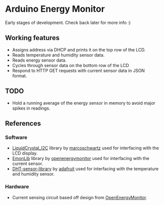 # Arduino Energy Monitor
Early stages of development. Check back later for more info :)

## Working features
- Assigns address via DHCP and prints it on the top row of the LCD.
- Reads temperature and humidity sensor data.
- Reads energy sensor data.
- Cycles through sensor data on the bottom row of the LCD
- Respond to HTTP GET requests with current sensor data in JSON format.

## TODO
- Hold a running average of the energy sensor in memory to avoid major spikes in readings.

## References
### Software
- [LiquidCrystal_I2C](https://github.com/marcoschwartz/LiquidCrystal_I2C) library by [marcoschwartz](https://github.com/marcoschwartz) used for interfacing with the LCD display.
- [EmonLib](https://github.com/openenergymonitor/EmonLib) library by [openenergymonitor](https://github.com/openenergymonitor) used for interfacing with the current sensor.
- [DHT-sensor-library](https://github.com/adafruit/DHT-sensor-library) by [adafruit](https://github.com/adafruit) used for interfacing with the temperature and humidity sensor.

### Hardware
- Current sensing circuit based off design from [OpenEnergyMonitor](http://openenergymonitor.org/emon/buildingblocks/how-to-build-an-arduino-energy-monitor).
